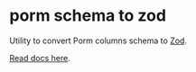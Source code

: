 # porm schema to zod

Utility to convert Porm columns schema to [Zod](https://zod.dev/).

[Read docs here](https://porm.netlify.app/guide/columns-validation-methods).
